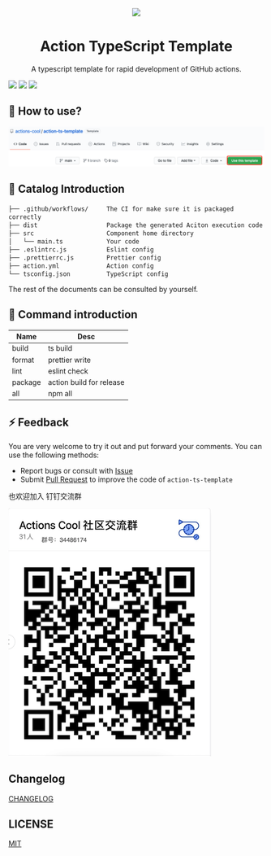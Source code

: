 <p align="center">
  <a href="">
    <img width="140" src="https://avatars.githubusercontent.com/u/73879334?s=200&v=4" />
  </a>
</p>

<h1 align="center">Action TypeScript Template</h1>
<div align="center">
A typescript template for rapid development of GitHub actions.
</div>

![](https://img.shields.io/github/actions/workflow/status/actions-cool/action-ts-template/test.yml?style=flat-square)
[![](https://img.shields.io/badge/marketplace-action--ts--template-blueviolet?style=flat-square)](https://github.com/marketplace/actions/action-ts-template)
[![](https://img.shields.io/github/v/release/actions-cool/action-ts-template?style=flat-square&color=orange)](https://github.com/actions-cool/action-ts-template/releases)

## 🚀 How to use?

![](https://github.com/actions-cool/resources/blob/main/image/template.png?raw=true)

## 📒 Catalog Introduction

```
├── .github/workflows/     The CI for make sure it is packaged correctly
├── dist                   Package the generated Aciton execution code
├── src                    Component home directory
│   └── main.ts            Your code
├── .eslintrc.js           Eslint config
├── .prettierrc.js         Prettier config
├── action.yml             Action config
└── tsconfig.json          TypeScript config
```

The rest of the documents can be consulted by yourself.

## 🤖 Command introduction

| Name | Desc |
| -- | -- |
| build | ts build |
| format | prettier write |
| lint | eslint check |
| package | action build for release |
| all | npm all |

## ⚡ Feedback

You are very welcome to try it out and put forward your comments. You can use the following methods:

- Report bugs or consult with [Issue](https://github.com/actions-cool/action-ts-template/issues)
- Submit [Pull Request](https://github.com/actions-cool/action-ts-template/pulls) to improve the code of `action-ts-template`

也欢迎加入 钉钉交流群

![](https://github.com/actions-cool/resources/blob/main/dingding.jpeg?raw=true)

## Changelog

[CHANGELOG](./CHANGELOG.md)

## LICENSE

[MIT](./LICENSE)

